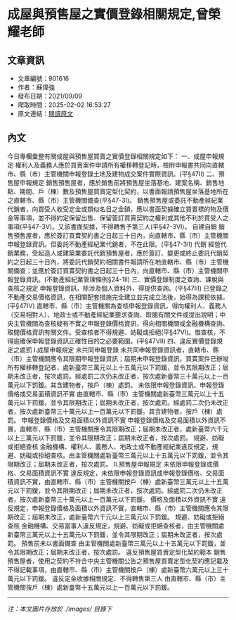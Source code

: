 # 成屋與預售屋之實價登錄相關規定,曾榮耀老師

## 文章資訊
- 文章編號：901616
- 作者：蘇偉強
- 發布日期：2021/09/09
- 爬取時間：2025-02-02 16:53:27
- 原文連結：[閱讀原文](https://real-estate.get.com.tw/Columns/detail.aspx?no=901616)

## 內文
今日專欄彙整有關成屋與預售屋買賣之實價登錄相關規定如下：
一、成屋申報規定
權利人及義務人應於買賣案件申請所有權移轉登記時，檢附申報書共同向直轄市、縣（市）主管機關申報登錄土地及建物成交案件實際資訊。(平§47II)
二、預售屋申報規定
銷售預售屋者，應於銷售前將預售屋坐落基地、建案名稱、銷售地點、期間、戶（棟）數及預售屋買賣定型化契約，以書面報請預售屋坐落基地所在之直轄市、縣（市）主管機關備查(平§47-3I)。
銷售預售屋或委託不動產經紀業代銷者，向買受人收受定金或類似名目之金額，應以書面契據確立買賣標的物及價金等事項，並不得約定保留出售、保留簽訂買賣契約之權利或其他不利於買受人之事項(平§47-3V)。又該書面契據，不得轉售予第三人(平§47-3VI)。
自建自銷
銷售預售屋者，應於簽訂買賣契約書之日起三十日內，向直轄市、縣（市）主管機關申報登錄資訊。但委託不動產經紀業代銷者，不在此限。(平§47-3II)
代銷
經營代銷業務，受起造人或建築業委託代銷預售屋者，應於簽訂、變更或終止委託代銷契約之日起三十日內，將委託代銷契約相關書件報請所在地直轄市、縣（市）主管機關備查；並應於簽訂買賣契約書之日起三十日內，向直轄市、縣（市）主管機關申報登錄資訊。(不動產經紀業管理條例§24-1II)
三、實價登錄制度之查詢、課稅與查核之規定
申報登錄資訊，除涉及個人資料外，得提供查詢。(平§47III)
已登錄之不動產交易價格資訊，在相關配套措施完全建立並完成立法後，始得為課稅依據。(平§47IV)
直轄市、縣（市）主管機關為查核申報登錄資訊，得向權利人、義務人（交易相對人）、地政士或不動產經紀業要求查詢、取閱有關文件或提出說明；中央主管機關為查核疑有不實之申報登錄價格資訊，得向相關機關或金融機構查詢、取閱價格資訊有關文件。受查核者不得規避、妨礙或拒絕(平§47VI)。惟查核，不得逾確保申報登錄資訊正確性目的之必要範圍。(平§47VII)
四、違反實價登錄規定之處罰
I.成屋申報規定
未共同申報登錄
未共同申報登錄資訊者，直轄市、縣（市）主管機關應令其限期申報登錄資訊；屆期未申報登錄資訊，買賣案件已辦竣所有權移轉登記者，處新臺幣三萬元以上十五萬元以下罰鍰，並令其限期改正；屆期未改正者，按次處罰。經處罰二次仍未改正者，按次處新臺幣三十萬元以上一百萬元以下罰鍰。其含建物者，按戶（棟）處罰。
未依限申報登錄資訊、申報登錄價格或交易面積資訊不實
由直轄市、縣（市）主管機關處新臺幣三萬元以上十五萬元以下罰鍰，並令其限期改正；屆期未改正者，按次處罰。經處罰二次仍未改正者，按次處新臺幣三十萬元以上一百萬元以下罰鍰。其含建物者，按戶（棟）處罰。
申報登錄價格及交易面積以外資訊不實
申報登錄價格及交易面積以外資訊不實，直轄市、縣（市）主管機關應令其限期改正；屆期未改正者，處新臺幣六千元以上三萬元以下罰鍰，並令其限期改正；屆期未改正者，按次處罰。
規避、妨礙或拒絕查核
金融機構、權利人、義務人、地政士或不動產經紀業違反規定，規避、妨礙或拒絕查核。由主管機關處新臺幣三萬元以上十五萬元以下罰鍰，並令其限期改正；屆期未改正者，按次處罰。
II.預售屋申報規定
未依限申報登錄或價格、交易面積資訊不實
違反規定，未依限申報登錄資訊或申報登錄價格、交易面積資訊不實，由直轄市、縣（市）主管機關按戶（棟）處新臺幣三萬元以上十五萬元以下罰鍰，並令其限期改正；屆期未改正者，按次處罰。經處罰二次仍未改正者，按次處新臺幣三十萬元以上一百萬元以下罰鍰。
價格及面積以外資訊不實
違反規定，申報登錄價格及面積以外資訊不實，直轄市、縣（市）主管機關應令其限期改正；屆期未改正，處新臺幣六千元以上三萬元以下罰鍰。
規避、妨礙或拒絕查核
金融機構、交易當事人違反規定，規避、妨礙或拒絕查核者，由主管機關處新臺幣三萬元以上十五萬元以下罰鍰，並令其限期改正；屆期未改正者，按次處罰。
預售前未以書面備查
由主管機關處新臺幣三萬元以上十五萬元以下罰鍰，並令其限期改正；屆期未改正者，按次處罰。
違反預售屋買賣定型化契約範本
銷售預售屋者，使用之契約不符合中央主管機關公告之預售屋買賣定型化契約應記載及不得記載事項，由直轄市、縣（市）主管機關按戶（棟）處新臺幣六萬元以上三十萬元以下罰鍰。
違反定金收據相關規定、不得轉售第三人
由直轄市、縣（市）主管機關按戶（棟）處新臺幣十五萬元以上一百萬元以下罰鍰。

---
*注：本文圖片存放於 ./images/ 目錄下*
